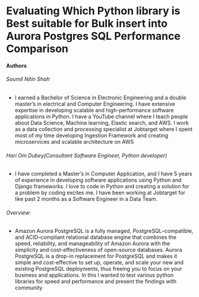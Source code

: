 # Evaluating Which Python library is Best suitable for Bulk insert into Aurora Postgres SQL Performance Comparison

#### Authors 

###### Soumil Nitin Shah 
* I earned a Bachelor of Science in Electronic Engineering and a double master’s in electrical and Computer Engineering. I have extensive expertise in developing scalable and high-performance software applications in Python. I have a YouTube channel where I teach people about Data Science, Machine learning, Elastic search, and AWS. I work as a data collection and processing specialist at Jobtarget where I spent most of my time developing Ingestion Framework and creating microservices and scalable architecture on AWS 

###### Hari Om Dubey(Consultant Software Engineer, Python developer)
* I have completed a Master’s in Computer Application, and I have 5 years of experience in developing software applications using Python and Django frameworks. I love to code in Python and creating a solution for a problem by coding excites me. I have been working at Jobtarget for like past 2 months as a Software Engineer in a Data Team.

###### Overview:
* Amazon Aurora PostgreSQL is a fully managed, PostgreSQL–compatible, and ACID–compliant relational database engine that combines the speed, reliability, and manageability of Amazon Aurora with the simplicity and cost-effectiveness of open-source databases. Aurora PostgreSQL is a drop-in replacement for PostgreSQL and makes it simple and cost-effective to set up, operate, and scale your new and existing PostgreSQL deployments, thus freeing you to focus on your business and applications. In this I wanted to test various python libraries for speed and performance and present the findings with community 
